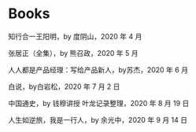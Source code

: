 # Books


<!--more-->

知行合一王阳明，by 度阴山，2020 年 4 月

张居正（全集），by 熊召政，2020 年 5 月

人人都是产品经理：写给产品新人，by苏杰，2020 年 6 月

白说，by白岩松，2020 年 7 月 2 日

中国通史，by 钱穆讲授 叶龙记录整理，2020 年 8 月 19 日

人生如逆旅，我是一行人，by 余光中，2020 年 9 月 14 日
